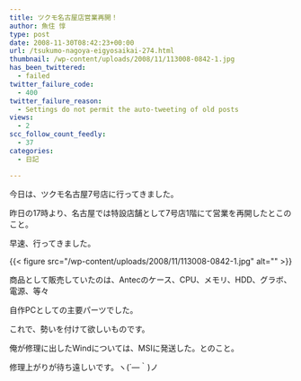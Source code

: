 ```yaml
---
title: ツクモ名古屋店営業再開！
author: 魚住 惇
type: post
date: 2008-11-30T08:42:23+00:00
url: /tsukumo-nagoya-eigyosaikai-274.html
thumbnail: /wp-content/uploads/2008/11/113008-0842-1.jpg
has_been_twittered:
  - failed
twitter_failure_code:
  - 400
twitter_failure_reason:
  - Settings do not permit the auto-tweeting of old posts
views:
  - 2
scc_follow_count_feedly:
  - 37
categories:
  - 日記

---
```

今日は、ツクモ名古屋7号店に行ってきました。

昨日の17時より、名古屋では特設店舗として7号店1階にて営業を再開したとこのこと。

早速、行ってきました。

<!--more-->

{{< figure src="/wp-content/uploads/2008/11/113008-0842-1.jpg" alt="" >}} 

商品として販売していたのは、Antecのケース、CPU、メモリ、HDD、グラボ、電源、等々

自作PCとしての主要パーツでした。

これで、勢いを付けて欲しいものです。

俺が修理に出したWindについては、MSIに発送した。とのこと。

修理上がりが待ち遠しいです。ヽ(´―｀)ノ